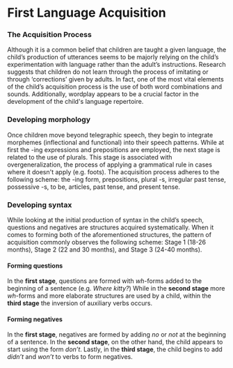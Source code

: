# First Language Acquisition
### The Acquisition Process
Although it is a common belief that children are taught a given language, the child’s production of utterances seems to be majorly relying on the child’s experimentation with language rather than the adult’s instructions. 
Research suggests that children do not learn through the process of imitating or through ‘corrections’ given by adults. In fact, one of the most vital elements of the child’s acquisition process is the use of both word combinations and sounds. Additionally, wordplay appears to be a crucial factor in the development of the child's language repertoire.
### Developing morphology
Once children move beyond telegraphic speech, they begin to integrate morphemes (inflectional and functional) into their speech patterns. 
While at first the -ing expressions and prepositions are employed, the next stage is related to the use of plurals. This stage is associated with overgeneralization, the process of applying a grammatical rule in cases where it doesn't apply (e.g. foots). The acquisition process adheres to the following scheme: the -ing form, prepositions, plural -s, irregular past tense, possessive -s, to be, articles, past tense, and present tense. 
### Developing syntax
While looking at the initial production of syntax in the child’s speech, questions and negatives are structures acquired systematically. When it comes to forming both of the aforementioned structures, the pattern of acquisition commonly observes the following scheme: Stage 1 (18-26 months), Stage 2 (22 and 30 months), and Stage 3 (24-40 months).
#### Forming questions
In the **first stage**, questions are formed with *wh*-forms added to the beginning of a sentence (e.g. *Where kitty?*) While in the **second stage** more *wh*-forms and more elaborate structures are used by a child, within the **third stage** the inversion of auxiliary verbs occurs.
#### Forming negatives
In the **first stage**, negatives are formed by adding *no* or *not* at the beginning of a sentence. In the **second stage**, on the other hand, the child appears to start using the form *don’t*. 
Lastly, in the **third stage**, the child begins to add *didn’t* and *won’t* to verbs to form negatives. 